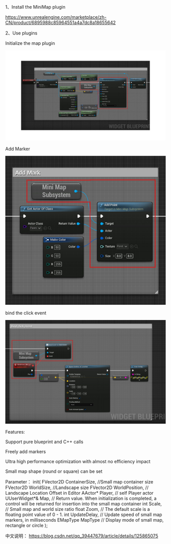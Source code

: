 1、Install the MiniMap plugin

https://www.unrealengine.com/marketplace/zh-CN/product/6895988c85964551a4a7dc8a18655642


2、Use plugins

Initialize the map plugin

![image](https://raw.githubusercontent.com/kx500/MiniMap/main/QQ%E6%88%AA%E5%9B%BE20221201133247.jpg)



Add Marker

![image](https://raw.githubusercontent.com/kx500/MiniMap/main/QQ%E6%88%AA%E5%9B%BE20221201133323.jpg)



bind the click event

![image](https://raw.githubusercontent.com/kx500/MiniMap/main/QQ%E6%88%AA%E5%9B%BE20221201133341.jpg)



Features:

Support pure blueprint and C++ calls

Freely add markers

Ultra high performance optimization with almost no efficiency impact

Small map shape (round or square) can be set

Parameter：
init(
FVector2D ContainerSize, //Small map container size
FVector2D WorldSize,     //Landscape size
FVector2D WorldPosition, // Landscape Location Offset in Editor
AActor* Player,          // self Player actor
UUserWidget*& Map,       // Return value. When initialization is completed, a control will be returned for insertion into the small map container
int Scale,               // Small map and world size ratio
float Zoom,              // The default scale is a floating point value of 0 - 1.
int UpdateDelay,         // Update speed of small map markers, in milliseconds
EMapType MapType         // Display mode of small map, rectangle or circle
);


中文说明：
https://blog.csdn.net/qq_39447679/article/details/125865075



